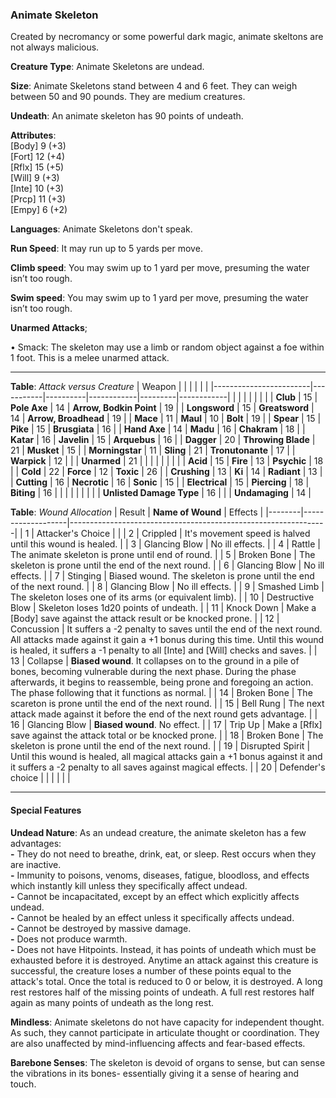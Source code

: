 ### Animate Skeleton
Created by necromancy or some powerful dark magic, animate skeltons are not always malicious.

**Creature Type**: Animate Skeletons are undead.

**Size**: Animate Skeletons stand between 4 and 6 feet. They can weigh between 50 and 90 pounds. They are medium creatures.

**Undeath**: An animate skeleton has 90 points of undeath.

**Attributes**:  
[Body] 9 (+3)  
[Fort] 12 (+4)  
[Rflx] 15 (+5)  
[Will] 9 (+3)  
[Inte] 10 (+3)  
[Prcp] 11 (+3)  
[Empy] 6 (+2)  

**Languages**: Animate Skeletons don't speak.

**Run Speed**: It may run up to 5 yards per move.

**Climb speed**: You may swim up to 1 yard per move, presuming the water isn’t too rough.

**Swim speed**: You may swim up to 1 yard per move, presuming the water isn’t too rough.

**Unarmed Attacks**;

 • Smack: The skeleton may use a limb or random object against a foe within 1 foot. This is a melee unarmed attack.

---------------------

**Table**: *Attack versus Creature*
| Weapon                 |          |            |         |            |         |
|------------------------|-----------|----------|------------|---------|------------|
|                            |        |                    |        |                            |         |
| **Club**                   | 15     | **Pole Axe**       | 14     | **Arrow, Bodkin Point**    | 19    |
| **Longsword**              | 15     | **Greatsword**     | 14     | **Arrow, Broadhead**       | 19    |
| **Mace**                   | 11     | **Maul**           | 10     | **Bolt**                   | 19    |
| **Spear**                  | 15     | **Pike**           | 15     | **Brusgiata**              | 16    |
| **Hand Axe**               | 14     | **Madu**           | 16     | **Chakram**                | 18    |
| **Katar**                  | 16     | **Javelin**        | 15     | **Arquebus**               | 16    |
| **Dagger**                 | 20     | **Throwing Blade** | 21     | **Musket**                 | 15    |
| **Morningstar**            | 11     | **Sling**          | 21     | **Tronutonante**           | 17    |
| **Warpick**                | 12     |                    |        | **Unarmed**        | 21    |   |      |
|                            |        |                    |        |
| **Acid**                   | 15     | **Fire**           | 13     | **Psychic**                | 18     |
| **Cold**                   | 22     | **Force**          | 12     | **Toxic**                  | 26     |
| **Crushing**               | 13     | **Ki**             | 14     | **Radiant**                | 13     |
| **Cutting**                | 16     | **Necrotic**       | 16     | **Sonic**                  | 15    |
| **Electrical**             | 15     | **Piercing**       | 18     | **Biting**                 | 16    |
|                            |        |                    |        |                            |            |
| **Unlisted Damage Type**   | 16     |                    |        | **Undamaging**             | 14 |



**Table**: *Wound Allocation*
| Result | **Name of Wound** | Effects                                                        |
|--------|-------------------|----------------------------------------------------------------|
|   1    | Attacker's Choice |                                                                |
|   2    | Crippled          | It's movement speed is halved until this wound is healed.      |
|   3    | Glancing Blow     | No ill effects. |
|   4    | Rattle            | The animate skeleton is prone until end of round. |
|   5    | Broken Bone       | The skeleton is prone until the end of the next round. |
|   6    | Glancing Blow     | No ill effects. |
|   7    | Stinging          | Biased wound. The skeleton is prone until the end of the next round. |
|   8    | Glancing Blow     | No ill effects.                                     |
|   9    | Smashed Limb      | The skeleton loses one of its arms (or equivalent limb). |
|   10   | Destructive Blow  | Skeleton loses 1d20 points of undeath. |
|   11   | Knock Down        | Make a [Body] save against the attack result or be knocked prone. |
|   12   | Concussion        | It suffers a -2 penalty to saves until the end of the next round. All attacks made against it gain a +1 bonus during this time. Until this wound is healed, it suffers a -1 penalty to all [Inte] and [Will] checks and saves. |
|   13   | Collapse         | **Biased wound**. It collapses on to the ground in a pile of bones, becoming vulnerable during the next phase. During the phase afterwards, it begins to reassemble, being prone and foregoing an action. The phase following that it functions as normal. |
|   14   | Broken Bone       | The scareton is prone until the end of the next round. |
|   15   | Bell Rung         | The next attack made against it before the end of the next round gets advantage.  |
|   16   | Glancing Blow     | **Biased wound**. No effect. |
|   17   | Trip Up           | Make a [Rflx] save against the attack total or be knocked prone.                                  |
|   18   | Broken Bone       | The skeleton is prone until the end of the next round. |
|   19   | Disrupted Spirit  | Until this wound is healed, all magical attacks gain a +1 bonus against it and it suffers a -2 penalty to all saves against magical effects. |
|   20   | Defender's choice |                                   |
|        |                                                |                                   |

---------------------

#### Special Features

**Undead Nature**: As an undead creature, the animate skeleton has a few advantages:  
**-** They do not need to breathe, drink, eat, or sleep. Rest occurs when they are inactive.  
**-** Immunity to poisons, venoms, diseases, fatigue, bloodloss, and effects which instantly kill unless they specifically affect undead.  
**-** Cannot be incapacitated, except by an effect which explicitly affects undead.  
**-** Cannot be healed by an effect unless it specifically affects undead.  
**-** Cannot be destroyed by massive damage.  
**-** Does not produce warmth.  
**-** Does not have Hitpoints. Instead, it has points of undeath which must be exhausted before it is destroyed. Anytime an attack against this creature is successful, the creature loses a number of these points equal to the attack's total. Once the total is reduced to 0 or below, it is destroyed. A long rest restores half of the missing points of undeath. A full rest restores half again as many points of undeath as the long rest.

**Mindless**: Animate skeletons do not have capacity for independent thought. As such, they cannot participate in articulate thought or coordination. They are also unaffected by mind-influencing affects and fear-based effects.

**Barebone Senses**: The skeleton is devoid of organs to sense, but can sense the vibrations in its bones- essentially giving it a sense of hearing and touch.
